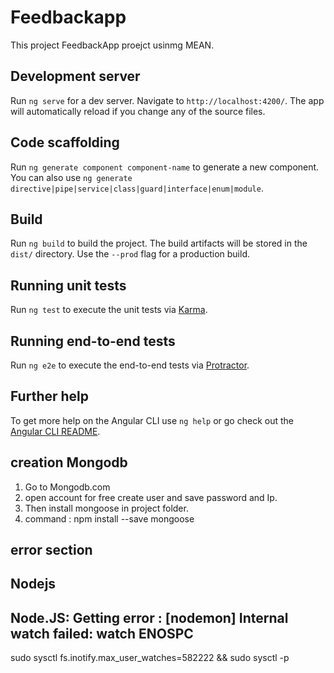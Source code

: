 # Feedbackapp

This project FeedbackApp proejct usinmg MEAN.




## Development server

Run `ng serve` for a dev server. Navigate to `http://localhost:4200/`. The app will automatically reload if you change any of the source files.

## Code scaffolding

Run `ng generate component component-name` to generate a new component. You can also use `ng generate directive|pipe|service|class|guard|interface|enum|module`.

## Build

Run `ng build` to build the project. The build artifacts will be stored in the `dist/` directory. Use the `--prod` flag for a production build.

## Running unit tests

Run `ng test` to execute the unit tests via [Karma](https://karma-runner.github.io).

## Running end-to-end tests

Run `ng e2e` to execute the end-to-end tests via [Protractor](http://www.protractortest.org/).

## Further help

To get more help on the Angular CLI use `ng help` or go check out the [Angular CLI README](https://github.com/angular/angular-cli/blob/master/README.md).



## creation Mongodb 

1. Go to Mongodb.com
2. open account for free create user and save password  and Ip.
3. Then install mongoose in project folder.
4. command : npm install --save mongoose





## error section

## Nodejs

## Node.JS: Getting error : [nodemon] Internal watch failed: watch ENOSPC
sudo sysctl fs.inotify.max_user_watches=582222 && sudo sysctl -p
